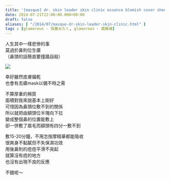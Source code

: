 ```yaml
---
title: '[masque] dr. skin leader skin clinic essence blemish cover sheet mask'
date: 2014-07-21T22:00:00.000+08:00
draft: false
aliases: [ "/2014/07/masque-dr-skin-leader-skin-clinic.html" ]
tags : [glamorous - 保養おたく, glamorous - 面膜魂]
---
```


人生其中一樣悲慘的事  
莫過於鼻則位生瘡  
（鼻頭的話簡直要撞牆自殺）  

![](/images/drskin.jpg)

幸好雖然皮膚偏乾  
也會有去瘡mask以備不時之需  
  
不算厚重的棉質  
面積對我來說基本上剛好  
可惜因為鼻頭位敷不到的關係  
所以就把由額頭位半塊向下拉  
變成整個鼻的位置能敷上  
卻一併敷了眉毛而額頭有四分一敷不到  
  
敷15-20分鐘，不用怎按摩精華都能吸收  
很爽身不黏膩但不失保濕功效  
用後鼻則的痘痘平滑不突起  
就算沒有痘的地方  
也沒有出現不良的反應  
  
不錯呢～
